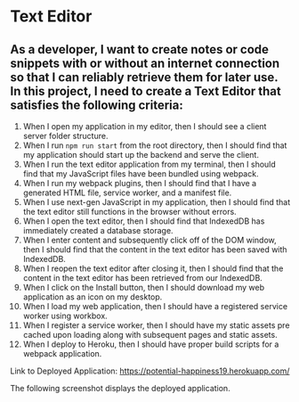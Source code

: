 # Text Editor

  
## As a developer, I want to create notes or code snippets with or without an internet connection so that I can reliably retrieve them for later use. In this project, I need to create a Text Editor that satisfies the following criteria: 
  1. When I open my application in my editor, then I should see a client server folder structure.
  2. When I run `npm run start` from the root directory, then I should find that my application should start up the backend and serve the client.
  3. When I run the text editor application from my terminal, then I should find that my JavaScript files have been bundled using webpack.
  4. When I run my webpack plugins, then I should find that I have a generated HTML file, service worker, and a manifest file.
  5. When I use next-gen JavaScript in my application, then I should find that the text editor still functions in the browser without errors.
  6. When I open the text editor, then I should find that IndexedDB has immediately created a database storage.
  7. When I enter content and subsequently click off of the DOM window, then I should find that the content in the text editor has been saved with IndexedDB.
  8. When I reopen the text editor after closing it, then I should find that the content in the text editor has been retrieved from our IndexedDB.
  9. When I click on the Install button, then I should download my web application as an icon on my desktop.
  10. When I load my web application, then I should have a registered service worker using workbox.
  11. When I register a service worker, then I should have my static assets pre cached upon loading along with subsequent pages and static assets.
  12. When I deploy to Heroku, then I should have proper build scripts for a webpack application.


Link to Deployed Application: https://potential-happiness19.herokuapp.com/

The following screenshot displays the deployed application.
